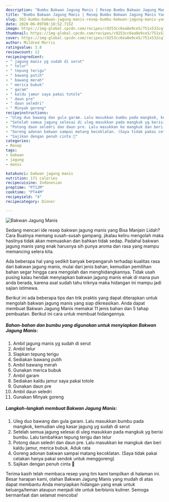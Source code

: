 ```yaml
---
description: "Bumbu Bakwan Jagung Manis | Resep Bumbu Bakwan Jagung Manis Yang Paling Enak"
title: "Bumbu Bakwan Jagung Manis | Resep Bumbu Bakwan Jagung Manis Yang Paling Enak"
slug: 562-bumbu-bakwan-jagung-manis-resep-bumbu-bakwan-jagung-manis-yang-paling-enak
date: 2020-06-09T08:10:52.715Z
image: https://img-global.cpcdn.com/recipes/c9253cc6ea8e9ce5/751x532cq70/bakwan-jagung-manis-foto-resep-utama.jpg
thumbnail: https://img-global.cpcdn.com/recipes/c9253cc6ea8e9ce5/751x532cq70/bakwan-jagung-manis-foto-resep-utama.jpg
cover: https://img-global.cpcdn.com/recipes/c9253cc6ea8e9ce5/751x532cq70/bakwan-jagung-manis-foto-resep-utama.jpg
author: Mildred Morris
ratingvalue: 3.8
reviewcount: 12
recipeingredient:
- " jagung manis yg sudah di serut"
- " telur"
- " tepung terigu"
- " bawang putih"
- " bawang merah"
- " merica bubuk"
- " garam"
- " kaldu jamur saya pakai totole"
- " daun pre"
- " daun seledri"
- " Minyak goreng"
recipeinstructions:
- "Uleg duo bawang dan gula garam. Lalu masukkan bumbu pada mangkok, kemudian uleg kasar jagung yg sudah di serut"
- "Setelah semua jagung selesai di uleg masukkan pada mangkuk yg berisi bumbu. Lalu tambahkan tepung terigu dan telur"
- "Potong daun seledri dan daun pre. Lalu masukkan ke mangkuk dan beri kaldu jamur, merica bubuk. Aduk rata"
- "Goreng adonan bakwan sampai matang kecoklatan. (Saya tidak pakai cetakan hanya pakai sendok untuk menggoreng)"
- "Sajikan dengan penuh cinta 🧡"
categories:
- Resep
tags:
- bakwan
- jagung
- manis

katakunci: bakwan jagung manis 
nutrition: 171 calories
recipecuisine: Indonesian
preptime: "PT12M"
cooktime: "PT44M"
recipeyield: "4"
recipecategory: Dinner

---
```



![Bakwan Jagung Manis](https://img-global.cpcdn.com/recipes/c9253cc6ea8e9ce5/751x532cq70/bakwan-jagung-manis-foto-resep-utama.jpg)

Sedang mencari ide resep bakwan jagung manis yang Bisa Manjain Lidah? Cara Buatnya memang susah-susah gampang. jikalau keliru mengolah maka hasilnya tidak akan memuaskan dan bahkan tidak sedap. Padahal bakwan jagung manis yang enak harusnya sih punya aroma dan rasa yang mampu memancing selera kita.



Ada beberapa hal yang sedikit banyak berpengaruh terhadap kualitas rasa dari bakwan jagung manis, mulai dari jenis bahan, kemudian pemilihan bahan segar hingga cara mengolah dan menghidangkannya. Tidak usah pusing kalau hendak menyiapkan bakwan jagung manis enak di mana pun anda berada, karena asal sudah tahu triknya maka hidangan ini mampu jadi sajian istimewa.


Berikut ini ada beberapa tips dan trik praktis yang dapat diterapkan untuk mengolah bakwan jagung manis yang siap dikreasikan. Anda dapat membuat Bakwan Jagung Manis memakai 11 jenis bahan dan 5 tahap pembuatan. Berikut ini cara untuk membuat hidangannya.

<!--inarticleads1-->

##### Bahan-bahan dan bumbu yang digunakan untuk menyiapkan Bakwan Jagung Manis:

1. Ambil  jagung manis yg sudah di serut
1. Ambil  telur
1. Siapkan  tepung terigu
1. Sediakan  bawang putih
1. Ambil  bawang merah
1. Gunakan  merica bubuk
1. Ambil  garam
1. Sediakan  kaldu jamur saya pakai totole
1. Gunakan  daun pre
1. Ambil  daun seledri
1. Gunakan  Minyak goreng




<!--inarticleads2-->

##### Langkah-langkah membuat Bakwan Jagung Manis:

1. Uleg duo bawang dan gula garam. Lalu masukkan bumbu pada mangkok, kemudian uleg kasar jagung yg sudah di serut
1. Setelah semua jagung selesai di uleg masukkan pada mangkuk yg berisi bumbu. Lalu tambahkan tepung terigu dan telur
1. Potong daun seledri dan daun pre. Lalu masukkan ke mangkuk dan beri kaldu jamur, merica bubuk. Aduk rata
1. Goreng adonan bakwan sampai matang kecoklatan. (Saya tidak pakai cetakan hanya pakai sendok untuk menggoreng)
1. Sajikan dengan penuh cinta 🧡




Terima kasih telah membaca resep yang tim kami tampilkan di halaman ini. Besar harapan kami, olahan Bakwan Jagung Manis yang mudah di atas dapat membantu Anda menyiapkan hidangan yang enak untuk keluarga/teman ataupun menjadi ide untuk berbisnis kuliner. Semoga bermanfaat dan selamat mencoba!
